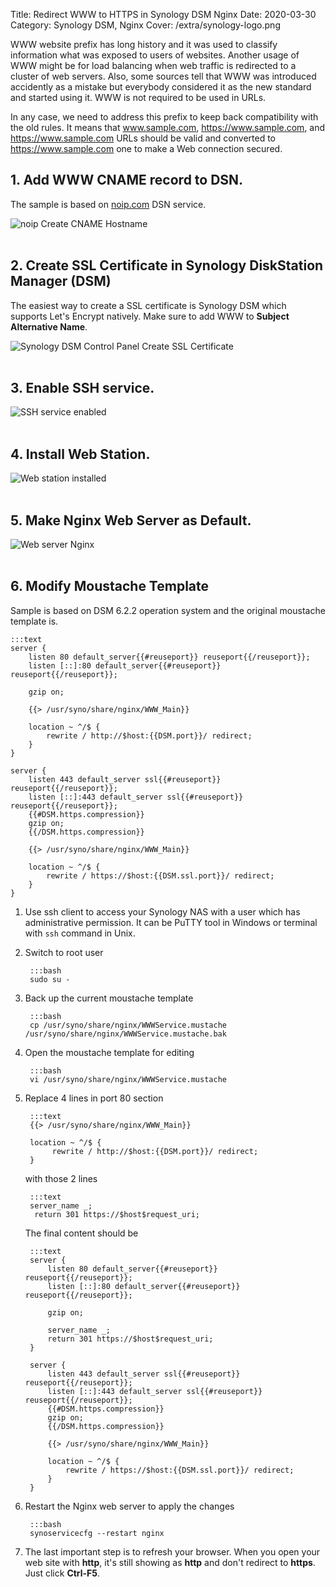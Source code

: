 Title: Redirect WWW to HTTPS in Synology DSM Nginx
Date: 2020-03-30
Category: Synology DSM, Nginx
Cover: /extra/synology-logo.png

WWW website prefix has long history and it was used to classify information what was exposed to users of websites. Another usage of WWW might be for load balancing when web traffic is redirected to a cluster of web servers. Also, some sources tell that WWW was introduced accidently as a mistake but everybody considered it as the new standard and started using it. WWW is not required to be used in URLs. 

In any case, we need to address this prefix to keep back compatibility with the old rules. It means that www.sample.com, https://www.sample.com, and https://www.sample.com URLs should be valid and converted to https://www.sample.com one to make a Web connection secured.

## 1. Add WWW CNAME record to DSN.

The sample is based on [noip.com](https://www.noip.com) DSN service.

![noip Create CNAME Hostname]({static}/images/redirect-www-to-htpps-in-synology-nas-nginx/noip-create-cname-hostname.png)</br></br>

## 2. Create SSL Certificate in Synology DiskStation Manager (DSM)

The easiest way to create a SSL certificate is Synology DSM which supports Let's Encrypt natively. Make sure to add WWW to **Subject Alternative Name**.

![Synology DSM Control Panel Create SSL Certificate]({static}/images/redirect-www-to-htpps-in-synology-nas-nginx/control-panel-create-ssl-certificate.png)</br></br>

## 3. Enable SSH service.

![SSH service enabled]({static}/images/redirect-www-to-htpps-in-synology-nas-nginx/control-panel-terminal.png)</br></br>

## 4. Install Web Station.

![Web station installed]({static}/images/redirect-www-to-htpps-in-synology-nas-nginx/web-station-installed.png)</br></br>

## 5. Make Nginx Web Server as Default.

![Web server Nginx]({static}/images/redirect-www-to-htpps-in-synology-nas-nginx/web-server-nginx.png)</br></br>

## 6. Modify Moustache Template 

Sample is based on DSM 6.2.2 operation system and the original moustache template is.

    :::text
    server {
        listen 80 default_server{{#reuseport}} reuseport{{/reuseport}};
        listen [::]:80 default_server{{#reuseport}} reuseport{{/reuseport}};

        gzip on;

        {{> /usr/syno/share/nginx/WWW_Main}}

        location ~ ^/$ {
            rewrite / http://$host:{{DSM.port}}/ redirect;
        }
    }

    server {
        listen 443 default_server ssl{{#reuseport}} reuseport{{/reuseport}};
        listen [::]:443 default_server ssl{{#reuseport}} reuseport{{/reuseport}};
        {{#DSM.https.compression}}
        gzip on;
        {{/DSM.https.compression}}

        {{> /usr/syno/share/nginx/WWW_Main}}

        location ~ ^/$ {
            rewrite / https://$host:{{DSM.ssl.port}}/ redirect;
        }
    }

1. Use ssh client to access your Synology NAS with a user which has administrative permission. It can be PuTTY tool in Windows or terminal with `ssh` command in Unix. 

2. Switch to root user

        :::bash
        sudo su -

3. Back up the current moustache template

        :::bash
        cp /usr/syno/share/nginx/WWWService.mustache /usr/syno/share/nginx/WWWService.mustache.bak

4. Open the moustache template for editing

        :::bash
        vi /usr/syno/share/nginx/WWWService.mustache

5. Replace 4 lines in port 80 section

        :::text
        {{> /usr/syno/share/nginx/WWW_Main}}

        location ~ ^/$ {
             rewrite / http://$host:{{DSM.port}}/ redirect;
        }

    with those 2 lines

        :::text
        server_name _;
         return 301 https://$host$request_uri;

    The final content should be

        :::text
        server {
            listen 80 default_server{{#reuseport}} reuseport{{/reuseport}};
            listen [::]:80 default_server{{#reuseport}} reuseport{{/reuseport}};

            gzip on;

            server_name _;
            return 301 https://$host$request_uri;
        }

        server {
            listen 443 default_server ssl{{#reuseport}} reuseport{{/reuseport}};
            listen [::]:443 default_server ssl{{#reuseport}} reuseport{{/reuseport}};
            {{#DSM.https.compression}}
            gzip on;
            {{/DSM.https.compression}}

            {{> /usr/syno/share/nginx/WWW_Main}}

            location ~ ^/$ {
                rewrite / https://$host:{{DSM.ssl.port}}/ redirect;
            }
        }

6. Restart the Nginx web server to apply the changes

        :::bash
        synoservicecfg --restart nginx

7. The last important step is to refresh your browser. When you open your web site with **http**, it's still showing as **http** and don't redirect to **https**. Just click **Ctrl-F5**.
